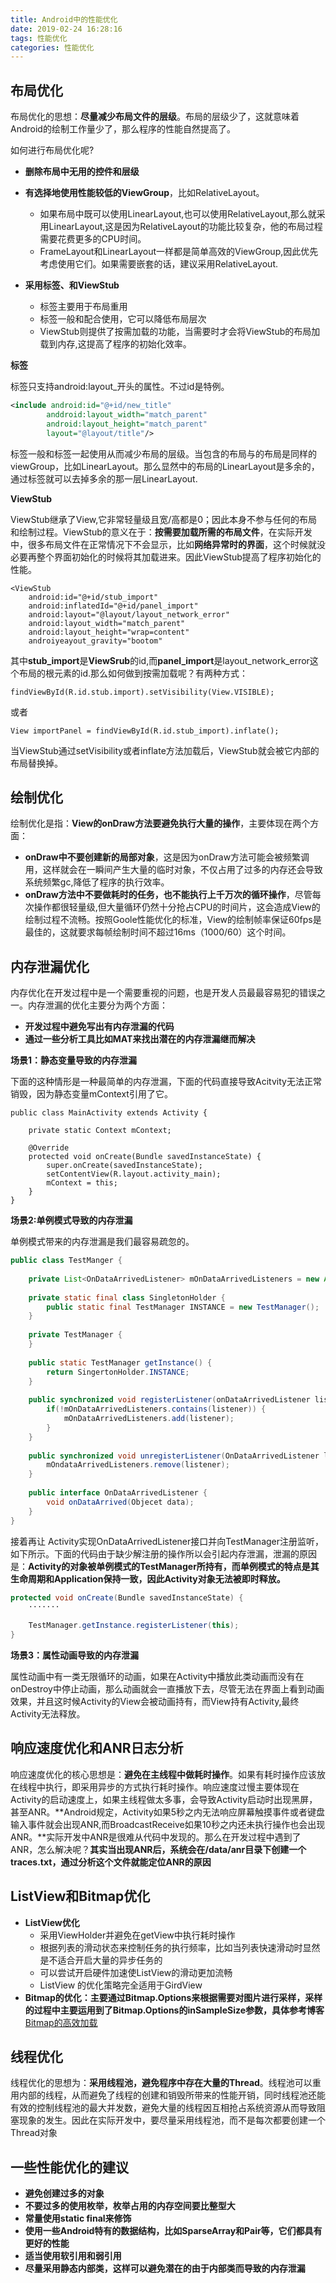 ```yaml
---
title: Android中的性能优化
date: 2019-02-24 16:28:16
tags: 性能优化
categories: 性能优化
---
```


## 布局优化

布局优化的思想：**尽量减少布局文件的层级**。布局的层级少了，这就意味着Android的绘制工作量少了，那么程序的性能自然提高了。

如何进行布局优化呢?

- **删除布局中无用的控件和层级**
- **有选择地使用性能较低的ViewGroup**，比如RelativeLayout。

   - 如果布局中既可以使用LinearLayout,也可以使用RelativeLayout,那么就采用LinearLayout,这是因为RelativeLayout的功能比较复杂，他的布局过程需要花费更多的CPU时间。
   - FrameLayout和LinearLayout一样都是简单高效的ViewGroup,因此优先考虑使用它们。如果需要嵌套的话，建议采用RelativeLayout.
- **采用<include>标签、<merage>和ViewStub**
  - <include>标签主要用于布局重用
  - <merage>标签一般和<include>配合使用，它可以降低布局层次
  - ViewStub则提供了按需加载的功能，当需要时才会将ViewStub的布局加载到内存,这提高了程序的初始化效率。

**<include>标签**

<include>标签只支持android:layout_开头的属性。不过id是特例。

```xml
<include android:id="@+id/new_title"
        anddroid:layout_width="match_parent"
        android:layout_height="match_parent"
        layout="@layout/title"/>
```

**<merage>**

<merage>标签一般和<include>标签一起使用从而减少布局的层级。当包含<include>的布局与<include>的布局是同样的viewGroup，比如LinearLayout。那么显然<include>中的布局的LinearLayout是多余的，通过<merage>标签就可以去掉多余的那一层LinearLayout.

**ViewStub**

ViewStub继承了View,它非常轻量级且宽/高都是0；因此本身不参与任何的布局和绘制过程。ViewStub的意义在于：**按需要加载所需的布局文件**，在实际开发中，很多布局文件在正常情况下不会显示，比如**网络异常时的界面**，这个时候就没必要再整个界面初始化的时候将其加载进来。因此ViewStub提高了程序初始化的性能。

```
<ViewStub
    android:id="@+id/stub_import"
    android:inflatedId="@+id/panel_import"
    android:layout="@layout/layout_network_error"
    android:layout_width="match_parent"
    android:layout_height="wrap=content"
    androiyeayout_gravity="bootom"
```
其中**stub_import**是**ViewSrub**的id,而**panel_import**是layout_network_error这个布局的根元素的id.那么如何做到按需加载呢？有两种方式：
```
findViewById(R.id.stub.import).setVisibility(View.VISIBLE);
```
或者
```
View importPanel = findViewById(R.id.stub_import).inflate();
```

当ViewStub通过setVisibility或者inflate方法加载后，ViewStub就会被它内部的布局替换掉。

## 绘制优化

绘制优化是指：**View的onDraw方法要避免执行大量的操作**，主要体现在两个方面：

- **onDraw中不要创建新的局部对象**，这是因为onDraw方法可能会被频繁调用，这样就会在一瞬间产生大量的临时对象，不仅占用了过多的内存还会导致系统频繁gc,降低了程序的执行效率。
- **onDraw方法中不要做耗时的任务，也不能执行上千万次的循环操作**，尽管每次操作都很轻量级,但大量循环仍然十分抢占CPU的时间片，这会造成View的绘制过程不流畅。按照Goole性能优化的标准，View的绘制帧率保证60fps是最佳的，这就要求每帧绘制时间不超过16ms（1000/60）这个时间。

## 内存泄漏优化

内存优化在开发过程中是一个需要重视的问题，也是开发人员最最容易犯的错误之一。内存泄漏的优化主要分为两个方面：
- **开发过程中避免写出有内存泄漏的代码**
- **通过一些分析工具比如MAT来找出潜在的内存泄漏继而解决**


**场景1：静态变量导致的内存泄漏**

下面的这种情形是一种最简单的内存泄漏，下面的代码直接导致Acitvity无法正常销毁，因为静态变量mContext引用了它。
```
public class MainActivity extends Activity {
    
    private static Context mContext;
    
    @Override
    protected void onCreate(Bundle savedInstanceState) {
        super.onCreate(savedInstanceState);
        setContentView(R.layout.activity_main);
        mContext = this;
    }
}
```
**场景2:单例模式导致的内存泄漏**

单例模式带来的内存泄漏是我们最容易疏忽的。

```java
public class TestManger {
    
    private List<OnDataArrivedListener> mOnDataArrivedListeners = new ArrayList<>();
    
    private static final class SingletonHolder {
        public static final TestManager INSTANCE = new TestManager();
    }
    
    private TestManager {
    }
    
    public static TestManager getInstance() {
        return SingertonHolder.INSTANCE;
    }
    
    public synchronized void registerListener(onDataArrivedListener listener) {
        if(!mOnDataArrivedListeners.contains(listener)) {
            mOnDataArrivedListeners.add(listener);
        }
    }
    
    public synchronized void unregisterListener(OnDataArrivedListener listener) {
        mOndataArrivedListeners.remove(listener);
    }
    
    public interface OnDataArrivedListener {
        void onDataArrived(Objecet data);
    }
}
```
接着再让 Activity实现OnDataArrivedListener接口并向TestManager注册监听，如下所示。下面的代码由于缺少解注册的操作所以会引起内存泄漏，泄漏的原因是：**Activity的对象被单例模式的TestManager所持有，而单例模式的特点是其生命周期和Application保持一致，因此Activity对象无法被即时释放。**

```java
protected void onCreate(Bundle savedInstanceState) {
    ·······
    
    TestManager.getInstance.registerListener(this);
}
```

**场景3：属性动画导致的内存泄漏**

属性动画中有一类无限循环的动画，如果在Activity中播放此类动画而没有在onDestroy中停止动画，那么动画就会一直播放下去，尽管无法在界面上看到动画效果，并且这时候Activity的View会被动画持有，而View持有Activity,最终Activity无法释放。

## 响应速度优化和ANR日志分析

响应速度优化的核心思想是：**避免在主线程中做耗时操作**。如果有耗时操作应该放在线程中执行，即采用异步的方式执行耗时操作。响应速度过慢主要体现在Activity的启动速度上，如果主线程做太多事，会导致Activity启动时出现黑屏，甚至ANR。**Android规定，Activity如果5秒之内无法响应屏幕触摸事件或者键盘输入事件就会出现ANR,而BroadcastReceive如果10秒之内还未执行操作也会出现ANR。**实际开发中ANR是很难从代码中发现的。那么在开发过程中遇到了ANR，怎么解决呢？**其实当出现ANR后，系统会在/data/anr目录下创建一个traces.txt，通过分析这个文件就能定位ANR的原因**

## ListView和Bitmap优化

- **ListView优化**
    - 采用ViewHolder并避免在getView中执行耗时操作
    - 根据列表的滑动状态来控制任务的执行频率，比如当列表快速滑动时显然是不适合开启大量的异步任务的
    - 可以尝试开启硬件加速使ListView的滑动更加流畅
    - ListView 的优化策略完全适用于GirdView
- **Bitmap的优化：主要通过Bitmap.Options来根据需要对图片进行采样，采样的过程中主要运用到了Bitmap.Options的inSampleSize参数，具体参考博客**[Bitmap的高效加载]()

## 线程优化

线程优化的思想为：**采用线程池，避免程序中存在大量的Thread**。线程池可以重用内部的线程，从而避免了线程的创建和销毁所带来的性能开销，同时线程池还能有效的控制线程池的最大并发数，避免大量的线程因互相抢占系统资源从而导致阻塞现象的发生。因此在实际开发中，要尽量采用线程池，而不是每次都要创建一个Thread对象

## 一些性能优化的建议

- **避免创建过多的对象**
- **不要过多的使用枚举，枚举占用的内存空间要比整型大**
- **常量使用static final来修饰**
- **使用一些Android特有的数据结构，比如SparseArray和Pair等，它们都具有更好的性能**
- **适当使用软引用和弱引用**
- **尽量采用静态内部类，这样可以避免潜在的由于内部类而导致的内存泄漏**